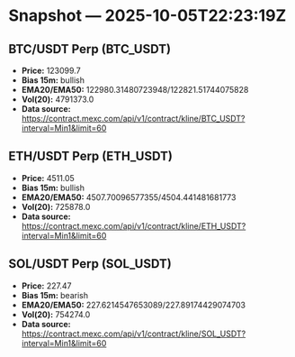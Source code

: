 # Snapshot — 2025-10-05T22:23:19Z

## BTC/USDT Perp (BTC_USDT)
- **Price:** 123099.7
- **Bias 15m:** bullish
- **EMA20/EMA50:** 122980.31480723948/122821.51744075828
- **Vol(20):** 4791373.0
- **Data source:** https://contract.mexc.com/api/v1/contract/kline/BTC_USDT?interval=Min1&limit=60

## ETH/USDT Perp (ETH_USDT)
- **Price:** 4511.05
- **Bias 15m:** bullish
- **EMA20/EMA50:** 4507.70096577355/4504.441481681773
- **Vol(20):** 725878.0
- **Data source:** https://contract.mexc.com/api/v1/contract/kline/ETH_USDT?interval=Min1&limit=60

## SOL/USDT Perp (SOL_USDT)
- **Price:** 227.47
- **Bias 15m:** bearish
- **EMA20/EMA50:** 227.6214547653089/227.89174429074703
- **Vol(20):** 754274.0
- **Data source:** https://contract.mexc.com/api/v1/contract/kline/SOL_USDT?interval=Min1&limit=60
